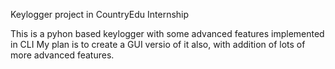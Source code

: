Keylogger project in CountryEdu Internship

This is a pyhon based keylogger with some advanced features implemented in CLI
My plan is to create a GUI versio of it also, with addition of lots of more advanced features.
